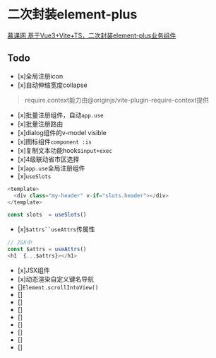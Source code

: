 # 二次封装element-plus
[慕课网 基于Vue3+Vite+TS，二次封装element-plus业务组件](https://coding.imooc.com/class/551.html)

## Todo
- [x]全局注册icon
- [x]自动伸缩宽度collapse
> require.context能力由@originjs/vite-plugin-require-context提供
- [x]批量注册组件，自动`app.use`
- [x]批量注册路由
- [x]dialog组件的v-model visible
- [x]图标组件`component :is`
- [x]复制文本功能hooks`input+exec`
- [x]4级联动省市区选择 
- [x]`app.use`全局注册组件
- [x]`useSlots`
```javascript
<template>
  <div class="my-header" v-if="slots.header"></div>
</template>

const slots  = useSlots()
```
- [x]`$attrs``useAttrs`传属性
```javascript
// JSX中
const $attrs = useAttrs()
<h1  {...$attrs}></h1>
```
- [x]JSX组件
- [x]动态渲染自定义键名导航
- []`Element.scrollIntoView()`
- []
- []
- []
- []
- []
- []
- []
- []
